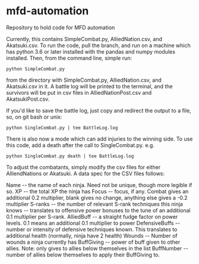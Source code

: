 # mfd-automation
Repository to hold code for MFD automation

Currently, this contains SimpleCombat.py, AlliedNation.csv, and Akatsuki.csv. To run the code, pull the branch, and run on a machine which has python 3.6 or later installed with the pandas and numpy modules installed. Then, from the command line, simple run:

```
python SimpleCombat.py
```

from the directory with SimpleCombat.py, AlliedNation.csv, and Akatsuki.csv in it. A battle log will be printed to the terminal, and the survivors will be put in csv files in AlliedNationPost.csv and AkatsukiPost.csv.

If you'd like to save the battle log, just copy and redirect the output to a file, so, on git bash or unix:

```
python SingleCombat.py | tee BattleLog.log
```

There is also now a mode which can add injuries to the winning side. To use this code, add a death after the call to SingleCombat.py. e.g.

```
python SingleCombat.py death | tee BattleLog.log
```

To adjust the combatants, simply modify the csv files for either AlliendNations or Akatsuki. A data spec for the CSV files follows:

Name -- the name of each ninja. Need not be unique, though more legible if so.
XP -- the total XP the ninja has
Focus -- focus, if any. Combat gives an additional 0.2 multiplier, blank gives no change, anything else gives a -0.2 multiplier
S-ranks -- the number of relevant S-rank techniques this ninja knows -- translates to offensive power bonuses to the tune of an additional 0.1 multiplier per S-rank.
AlliedBuff -- a straight fudge factor on power levels. 0.1 means an additional 0.1 multiplier to power
DefensiveBuffs -- number or intensity of defensive techniques known. This translates to additional health (normally, ninja have 2 health)
Wounds -- Number of wounds a ninja currently has
BuffGiving -- power of buff given to other allies. Note: only gives to allies below themselves in the list
BuffNumber -- number of allies below themselves to apply their BuffGiving to.
